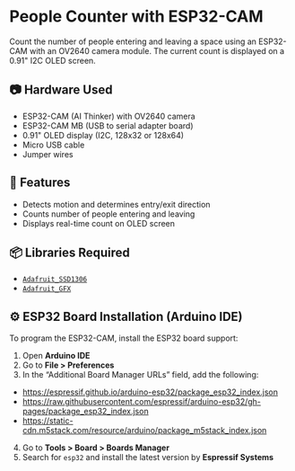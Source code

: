 # People Counter with ESP32-CAM

Count the number of people entering and leaving a space using an ESP32-CAM with an OV2640 camera module. The current count is displayed on a 0.91" I2C OLED screen.

## 📷 Hardware Used

- ESP32-CAM (AI Thinker) with OV2640 camera
- ESP32-CAM MB (USB to serial adapter board)
- 0.91" OLED display (I2C, 128x32 or 128x64)
- Micro USB cable 
- Jumper wires

## 🧠 Features

- Detects motion and determines entry/exit direction
- Counts number of people entering and leaving
- Displays real-time count on OLED screen
  
## 📦 Libraries Required

- [`Adafruit_SSD1306`](https://github.com/adafruit/Adafruit_SSD1306)
- [`Adafruit_GFX`](https://github.com/adafruit/Adafruit-GFX-Library)

## ⚙️ ESP32 Board Installation (Arduino IDE)

To program the ESP32-CAM, install the ESP32 board support:

1. Open **Arduino IDE**
2. Go to **File > Preferences**
3. In the “Additional Board Manager URLs” field, add the following:
  - https://espressif.github.io/arduino-esp32/package_esp32_index.json
  - https://raw.githubusercontent.com/espressif/arduino-esp32/gh-pages/package_esp32_index.json
  - https://static-cdn.m5stack.com/resource/arduino/package_m5stack_index.json
4. Go to **Tools > Board > Boards Manager**
5. Search for `esp32` and install the latest version by **Espressif Systems**
